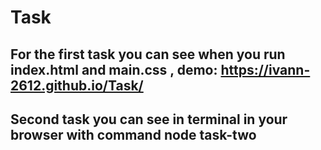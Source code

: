 # Task

## For the first task you can see when you run index.html and main.css , demo: https://ivann-2612.github.io/Task/
## Second task you can see in terminal in your browser with command node task-two
